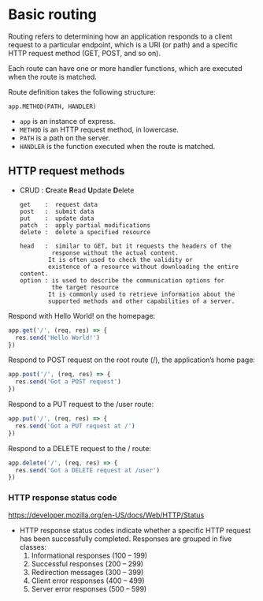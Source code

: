 # Basic routing

Routing refers to determining how an application responds to a client request to a particular endpoint, which is a URI (or path) and a specific HTTP request method (GET, POST, and so on).

Each route can have one or more handler functions, which are executed when the route is matched.

Route definition takes the following structure:

`app.METHOD(PATH, HANDLER)`

- `app` is an instance of express.
- `METHOD` is an HTTP request method, in lowercase.
- `PATH` is a path on the server.
- `HANDLER` is the function executed when the route is matched.

## HTTP request methods

- CRUD : **C**reate **R**ead **U**pdate **D**elete

      get    :  request data
      post   :  submit data
      put    :  update data
      patch  :  apply partial modifications      
      delete :  delete a specified resource
      
      head   :  similar to GET, but it requests the headers of the 
               response without the actual content.
              It is often used to check the validity or 
              existence of a resource without downloading the entire content.
      option : is used to describe the communication options for 
               the target resource
              It is commonly used to retrieve information about the
              supported methods and other capabilities of a server.

Respond with Hello World! on the homepage:

```javascript
app.get('/', (req, res) => {
  res.send('Hello World!')
})
```

Respond to POST request on the root route (/), the application’s home page:

```javascript
app.post('/', (req, res) => {
  res.send('Got a POST request')
})
```

Respond to a PUT request to the /user route:

```javascript
app.put('/', (req, res) => {
  res.send('Got a PUT request at /')
})
```

Respond to a DELETE request to the / route:

```javascript
app.delete('/', (req, res) => {
  res.send('Got a DELETE request at /user')
})
```

### HTTP response status code

<https://developer.mozilla.org/en-US/docs/Web/HTTP/Status>

- HTTP response status codes indicate whether a specific HTTP request has been successfully completed. Responses are grouped in five classes:
  1. Informational responses (100 – 199)
  2. Successful responses (200 – 299)
  3. Redirection messages (300 – 399)
  4. Client error responses (400 – 499)
  5. Server error responses (500 – 599)
